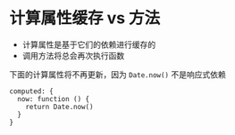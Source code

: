 # 计算属性缓存 vs 方法
- 计算属性是基于它们的依赖进行缓存的
- 调用方法将总会再次执行函数

下面的计算属性将不再更新，因为 `Date.now()` 不是响应式依赖
```
computed: {
  now: function () {
    return Date.now()
  }
}
```